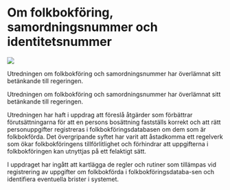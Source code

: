 # Om folkbokföring, samordningsnummer och identitetsnummer

![](/contentassets/8509508c36224d5cad0d36bbbb6de16d/sou_57_omslag_fram_2021.jpg?width=150&quality=85)

Utredningen om folkbokföring och samordningsnummer har överlämnat sitt betänkande till regeringen.

Utredningen om folkbokföring och samordningsnummer har överlämnat sitt betänkande till regeringen.

Utredningen har haft i uppdrag att föreslå åtgärder som förbättrar förutsättningarna för att en persons bosättning fastställs korrekt och att rätt personuppgifter registreras i folkbokföringsdatabasen om dem som är folkbokförda. Det övergripande syftet har varit att åstadkomma ett regelverk som ökar folkbokföringens tillförlitlighet och förhindrar att uppgifterna i folkbokföringen kan utnyttjas på ett felaktigt sätt.

I uppdraget har ingått att kartlägga de regler och rutiner som tillämpas vid registrering av uppgifter om folkbokförda i folkbokföringsdataba-sen och identifiera eventuella brister i systemet.
